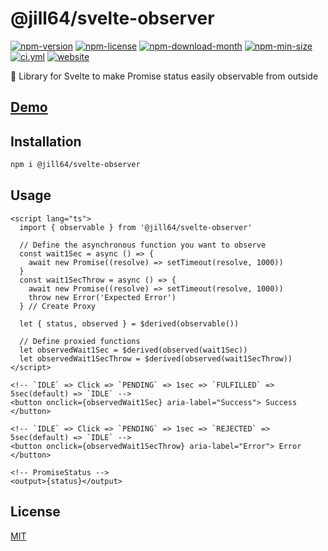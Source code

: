 <!----- BEGIN GHOST DOCS HEADER ----->

# @jill64/svelte-observer


<!----- BEGIN GHOST DOCS BADGES ----->
<a href="https://npmjs.com/package/@jill64/svelte-observer"><img src="https://img.shields.io/npm/v/@jill64/svelte-observer" alt="npm-version" /></a> <a href="https://npmjs.com/package/@jill64/svelte-observer"><img src="https://img.shields.io/npm/l/@jill64/svelte-observer" alt="npm-license" /></a> <a href="https://npmjs.com/package/@jill64/svelte-observer"><img src="https://img.shields.io/npm/dm/@jill64/svelte-observer" alt="npm-download-month" /></a> <a href="https://npmjs.com/package/@jill64/svelte-observer"><img src="https://img.shields.io/bundlephobia/min/@jill64/svelte-observer" alt="npm-min-size" /></a> <a href="https://github.com/jill64/svelte-observer/actions/workflows/ci.yml"><img src="https://github.com/jill64/svelte-observer/actions/workflows/ci.yml/badge.svg" alt="ci.yml" /></a> <a href="https://svelte-observer.jill64.dev"><img src="https://img.shields.io/website?up_message=working&down_message=down&url=https%3A%2F%2Fsvelte-observer.jill64.dev" alt="website" /></a>
<!----- END GHOST DOCS BADGES ----->


🔭 Library for Svelte to make Promise status easily observable from outside

## [Demo](https://svelte-observer.jill64.dev)

<!----- END GHOST DOCS HEADER ----->

## Installation

```bash
npm i @jill64/svelte-observer
```

## Usage

```svelte
<script lang="ts">
  import { observable } from '@jill64/svelte-observer'

  // Define the asynchronous function you want to observe
  const wait1Sec = async () => {
    await new Promise((resolve) => setTimeout(resolve, 1000))
  }
  const wait1SecThrow = async () => {
    await new Promise((resolve) => setTimeout(resolve, 1000))
    throw new Error('Expected Error')
  } // Create Proxy

  let { status, observed } = $derived(observable())

  // Define proxied functions
  let observedWait1Sec = $derived(observed(wait1Sec))
  let observedWait1SecThrow = $derived(observed(wait1SecThrow))
</script>

<!-- `IDLE` => Click => `PENDING` => 1sec => `FULFILLED` => 5sec(default) => `IDLE` -->
<button onclick={observedWait1Sec} aria-label="Success"> Success </button>

<!-- `IDLE` => Click => `PENDING` => 1sec => `REJECTED` => 5sec(default) => `IDLE` -->
<button onclick={observedWait1SecThrow} aria-label="Error"> Error </button>

<!-- PromiseStatus -->
<output>{status}</output>
```

<!----- BEGIN GHOST DOCS FOOTER ----->

## License

[MIT](LICENSE)

<!----- END GHOST DOCS FOOTER ----->
